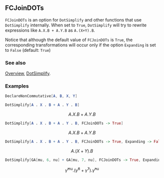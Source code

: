 ## FCJoinDOTs

`FCJoinDOTs` is an option for `DotSimplify` and other functions that use `DotSimplify` internally. When set to `True`, `DotSimplify` will try to rewrite expressions like `A.X.B + A.Y.B` as `A.(X+Y).B`.

Notice that although the default value of `FCJoinDOTs` is `True`, the corresponding transformations will occur only if the option `Expanding` is set to `False` (default: `True`)

### See also

[Overview](Extra/FeynCalc.md), [DotSimplify](DotSimplify.md).

### Examples

```mathematica
DeclareNonCommutative[A, B, X, Y]
```

```mathematica
DotSimplify[A . X . B + A . Y . B]
```

$$A.X.B+A.Y.B$$

```mathematica
DotSimplify[A . X . B + A . Y . B, FCJoinDOTs -> True]
```

$$A.X.B+A.Y.B$$

```mathematica
DotSimplify[A . X . B + A . Y . B, FCJoinDOTs -> True, Expanding -> False]
```

$$A.(X+Y).B$$

```mathematica
DotSimplify[GA[mu, 6, nu] + GA[mu, 7, nu], FCJoinDOTs -> True, Expanding -> False]
```

$$\bar{\gamma }^{\text{mu}}.\left(\bar{\gamma }^6+\bar{\gamma }^7\right).\bar{\gamma }^{\text{nu}}$$
